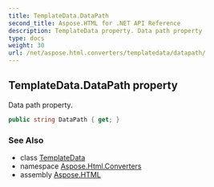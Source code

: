 ```yaml
---
title: TemplateData.DataPath
second_title: Aspose.HTML for .NET API Reference
description: TemplateData property. Data path property
type: docs
weight: 30
url: /net/aspose.html.converters/templatedata/datapath/
---
```

## TemplateData.DataPath property

Data path property.

```csharp
public string DataPath { get; }
```

### See Also

* class [TemplateData](../)
* namespace [Aspose.Html.Converters](../../templatedata/)
* assembly [Aspose.HTML](../../../)
